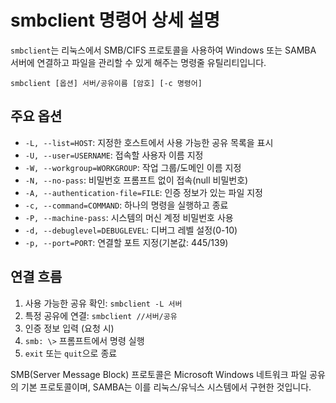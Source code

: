 # smbclient 명령어 상세 설명

`smbclient`는 리눅스에서 SMB/CIFS 프로토콜을 사용하여 Windows 또는 SAMBA 서버에 연결하고 파일을 관리할 수 있게 해주는 명령줄 유틸리티입니다.

```
smbclient [옵션] 서버/공유이름 [암호] [-c 명령어]
```

## 주요 옵션

- `-L, --list=HOST`: 지정한 호스트에서 사용 가능한 공유 목록을 표시
- `-U, --user=USERNAME`: 접속할 사용자 이름 지정
- `-W, --workgroup=WORKGROUP`: 작업 그룹/도메인 이름 지정
- `-N, --no-pass`: 비밀번호 프롬프트 없이 접속(null 비밀번호)
- `-A, --authentication-file=FILE`: 인증 정보가 있는 파일 지정
- `-c, --command=COMMAND`: 하나의 명령을 실행하고 종료
- `-P, --machine-pass`: 시스템의 머신 계정 비밀번호 사용
- `-d, --debuglevel=DEBUGLEVEL`: 디버그 레벨 설정(0-10)
- `-p, --port=PORT`: 연결할 포트 지정(기본값: 445/139)
## 연결 흐름

1. 사용 가능한 공유 확인: `smbclient -L 서버`
2. 특정 공유에 연결: `smbclient //서버/공유`
3. 인증 정보 입력 (요청 시)
4. `smb: \>` 프롬프트에서 명령 실행
5. `exit` 또는 `quit`으로 종료

SMB(Server Message Block) 프로토콜은 Microsoft Windows 네트워크 파일 공유의 기본 프로토콜이며, SAMBA는 이를 리눅스/유닉스 시스템에서 구현한 것입니다.